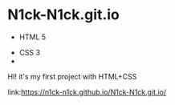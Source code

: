 # N1ck-N1ck.git.io
- HTML 5
* CSS 3
* 
 HI! it's my first project with HTML+CSS

link:https://n1ck-n1ck.github.io/N1ck-N1ck.git.io/
